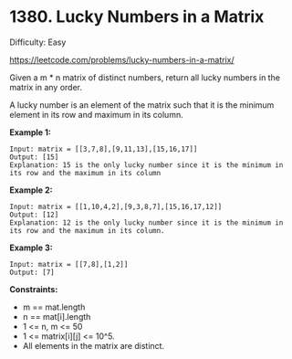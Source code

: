 # 1380. Lucky Numbers in a Matrix

Difficulty: Easy

https://leetcode.com/problems/lucky-numbers-in-a-matrix/

Given a m * n matrix of distinct numbers, return all lucky numbers in the matrix in any order.

A lucky number is an element of the matrix such that it is the minimum element in its row and maximum in its column. 

**Example 1:**
```
Input: matrix = [[3,7,8],[9,11,13],[15,16,17]]
Output: [15]
Explanation: 15 is the only lucky number since it is the minimum in its row and the maximum in its column
```

**Example 2:**
```
Input: matrix = [[1,10,4,2],[9,3,8,7],[15,16,17,12]]
Output: [12]
Explanation: 12 is the only lucky number since it is the minimum in its row and the maximum in its column.
```

**Example 3:**
```
Input: matrix = [[7,8],[1,2]]
Output: [7]
```

**Constraints:**

* m == mat.length
* n == mat[i].length
* 1 <= n, m <= 50
* 1 <= matrix[i][j] <= 10^5.
* All elements in the matrix are distinct.
